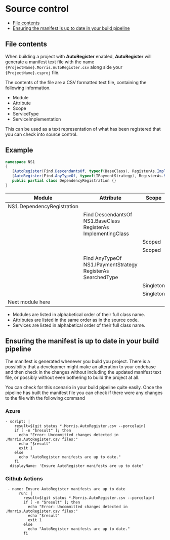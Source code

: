 # Source control

* [File contents](#file-contents)
* [Ensuring the manifest is up to date in your build pipeline](#build-pipeline)

<a id="file-contents"></a>
## File contents
When building a project with **AutoRegister** enabled, **AutoRegister**
will generate a manifest text file with the name
`{ProjectName}.Morris.AutoRegister.csv` along side your
`{ProjectName}.csproj` file.

The contents of the file are a CSV formatted text file, containing the
following information.

* Module
* Attribute
* Scope
* ServiceType
* ServiceImplementation

This can be used as a text representation of what has been registered that you can check into source control.

## Example
```c#
namespace NS1
{
   [AutoRegister(Find.DescendantsOf, typeof(BaseClass), RegisterAs.ImplementingClass, WithLifetime.Scoped)]
   [AutoRegister(Find.AnyTypeOf, typeof(IPaymentStrategy), RegisterAs.SearchedType, WithLifetime.Singleton)]
   public partial class DependencyRegistration {}
}
```
|Module|Attribute|Scope|ServiceType|ServiceImplementation|
|-|-|-|-|-|
|NS1.DependencyRegistration|
||Find DescendantsOf NS1.BaseClass RegisterAs ImplementingClass|
|||Scoped|ChildClass1|ChildClass1|
|||Scoped|ChildClass2|ChildClass2|
||Find AnyTypeOf NS1.IPaymentStrategy RegisterAs SearchedType|
|||Singleton|IPaymentStrategy|PaymentStrategy1|
|||Singleton|IPaymentStrategy|PaymentStrategy2|
|Next module here|

* Modules are listed in alphabetical order of their full class name.
* Attributes are listed in the same order as in the source code.
* Services are listed in alphabetical order of their full class name.

<a id="build-pipeline"></a>
## Ensuring the manifest is up to date in your build pipeline
The manifest is generated whenever you build you project. There is a possibility that a developmer
might make an alteration to your codebase and then check in the changes without including the
updated manifest text file, or possibly without even bothering to build the project at all.

You can check for this scenario in your build pipeline quite easily. Once the pipeline has
built the manifest file you can check if there were any changes to the file with the following
command

### Azure
```
- script: |
    result=$(git status *.Morris.AutoRegister.csv --porcelain)
    if [ -n "$result" ]; then
      echo "Error: Uncommitted changes detected in .Morris.AutoRegister.csv files:"
      echo "$result"
      exit 1
    else
      echo "AutoRegister manifests are up to date."
    fi
  displayName: 'Ensure AutoRegister manifests are up to date'
```

### Github Actions
```
 - name: Ensure AutoRegister manifests are up to date
      run: |
        result=$(git status *.Morris.AutoRegister.csv --porcelain)
        if [ -n "$result" ]; then
          echo "Error: Uncommitted changes detected in .Morris.AutoRegister.csv files:"
          echo "$result"
          exit 1
        else
          echo "AutoRegister manifests are up to date."
        fi
```
